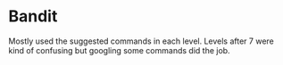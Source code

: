 # Bandit 
Mostly used the suggested commands in each level. Levels after 7 were kind of confusing but googling some commands did the job. 
